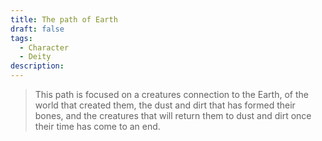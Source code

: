```yaml
---
title: The path of Earth
draft: false
tags:
  - Character
  - Deity
description:
---
```

> This path is focused on a creatures connection to the Earth, of the world that created them, the dust and dirt that has formed their bones, and the creatures that will return them to dust and dirt once their time has come to an end. 